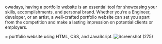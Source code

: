 owadays, having a portfolio website is an essential tool for showcasing your skills,
accomplishments, and personal brand. Whether you’re a Engineer, developer, 
or an artist, a well-crafted portfolio website can set you apart from the competition 
and make a lasting impression on potential clients or employers.

=
portfolio website using HTML, CSS, and JavaScript. 
![Screenshot (275)](https://github.com/dkpatil707/PortFolio-Website/assets/157799030/6090ccad-9825-4829-9d56-da745d0e044c)
